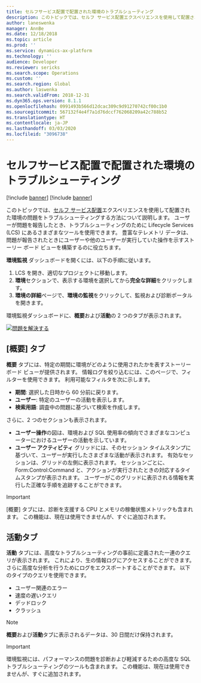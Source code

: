 ```yaml
---
title: セルフサービス配置で配置された環境のトラブルシューティング
description: このトピックでは、セルフ サービス配置エクスペリエンスを使用して配置された環境の問題をトラブルシューティングおよび診断する方法について説明します。
author: laneswenka
manager: AnnBe
ms.date: 12/18/2018
ms.topic: article
ms.prod: ''
ms.service: dynamics-ax-platform
ms.technology: ''
audience: Developer
ms.reviewer: sericks
ms.search.scope: Operations
ms.custom: ''
ms.search.region: Global
ms.author: laswenka
ms.search.validFrom: 2018-12-31
ms.dyn365.ops.version: 8.1.1
ms.openlocfilehash: 0991493b566d12dcac309c9d91270742cf00c1b0
ms.sourcegitcommit: 567132f4e4f7a1d76dccf762068209a42c788b52
ms.translationtype: HT
ms.contentlocale: ja-JP
ms.lasthandoff: 03/03/2020
ms.locfileid: "3096738"
---
```

# <a name="troubleshoot-environments-deployed-through-self-service-deployment"></a>セルフサービス配置で配置された環境のトラブルシューティング

[!include [banner](../includes/banner.md)]
[!include [banner](../includes/limited-availability.md)]

このトピックでは、[セルフ サービス配置](infrastructure-stack.md)エクスペリエンスを使用して配置された環境の問題をトラブルシューティングする方法について説明します。 ユーザーが問題を報告したとき、トラブルシューティングのために Lifecycle Services (LCS) にあるさまざまなツールを使用できます。 豊富なテレメトリ データは、問題が報告されたときにユーザーや他のユーザーが実行していた操作を示すストーリー ボード ビューを構築するのに役立ちます。

**環境監視** ダッシュボードを開くには、以下の手順に従います。

1. LCS を開き、適切なプロジェクトに移動します。
2. **環境**セクションで、表示する環境を選択してから**完全な詳細**をクリックします。
3. **環境の詳細**ページで、**環境の監視**をクリックして、監視および診断ポータルを開きます。

環境監視ダッシュボードに、**概要**および**活動**の 2 つのタブが表示されます。

[![問題を解決する](./media/DiagnoseIssues.jpg)](./media/DiagnoseIssues.jpg)

## <a name="overview-tab"></a>[概要] タブ

**概要** タブには、特定の期間に環境がどのように使用されたかを表すストーリーボード ビューが提供されます。 情報ログを絞り込むには、このページで、フィルターを使用できます。 利用可能なフィルタを次に示します。

  - **期間**: 選択した日時から 60 分前に戻ります。
  - **ユーザー**: 特定のユーザーの活動を表示します。
  - **検索用語**: 調査中の問題に基づいて検索を作成します。

さらに、2 つのセクションも表示されます。

  - **ユーザー操作**の図は、環境および SQL 使用率の傾向でさまざまなコンピューターにおけるユーザーの活動を示しています。
  - **ユーザー アクティビティ** グリッドには、そのセッション タイムスタンプに基づいて、ユーザーが実行したさまざまな活動が表示されます。 有効なセッションは、グリッドの左側に表示されます。 セッションごとに、Form:Control:Command と、アクションが実行されたときの対応するタイムスタンプが表示されます。 ユーザーがこのグリッドに表示される情報を実行した正確な手順を追跡することができます。
  
 > [!IMPORTANT]
 > [概要] タブには、診断を支援する CPU とメモリの稼働状態メトリックも含まれます。  この機能は、現在は使用できませんが、すぐに追加されます。 

## <a name="activity-tab"></a>活動タブ

**活動** タブには、高度なトラブルシューティングの事前に定義された一連のクエリが表示されます。 これにより、生の情報ログにアクセスすることができます。 さらに高度な分析を行うためにログをエクスポートすることができます。 以下のタイプのクエリを使用できます。

  - ユーザー関連のエラー
  - 速度の遅いクエリ
  - デッドロック
  - クラッシュ

> [!NOTE]
> **概要**および**活動**タブに表示されるデータは、30 日間だけ保持されます。

> [!IMPORTANT]
> 環境監視には、パフォーマンスの問題を診断および軽減するための高度な SQL トラブルシューティングのツールも含まれます。 この機能は、現在は使用できませんが、すぐに追加されます。 


